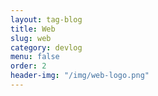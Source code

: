 ```yaml
---
layout: tag-blog
title: Web
slug: web
category: devlog
menu: false
order: 2
header-img: "/img/web-logo.png"
---
```


